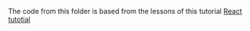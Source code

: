 The code from this folder is based from the lessons of this tutorial
[React tutotial](https://reactjs.org/tutorial/tutorial.html)
